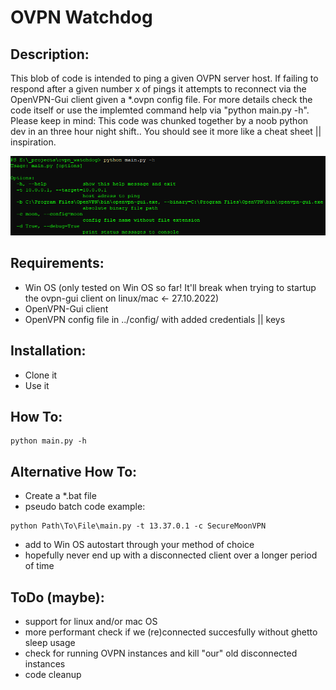 # OVPN Watchdog

## Description:
This blob of code is intended to ping a given OVPN server host. 
If failing to respond after a given number x of pings it attempts to reconnect via the OpenVPN-Gui client given a *.ovpn config file.
For more details check the code itself or use the implemted command help via "python main.py -h".
Please keep in mind: This code was chunked together by a noob python dev in an three hour night shift.. You should see it more like a cheat sheet || inspiration.

![console help output screenshot](https://github.com/0x1911/ovpn_watchdog/blob/main/_img/help_output.png)

## Requirements:
* Win OS (only tested on Win OS so far! It'll break when trying to startup the ovpn-gui client on linux/mac <- 27.10.2022)
* OpenVPN-Gui client
* OpenVPN config file in ../config/ with added credentials || keys


## Installation:
* Clone it
* Use it


## How To:
```
python main.py -h
```
## Alternative How To:
* Create a *.bat file
* pseudo batch code example:
```
python Path\To\File\main.py -t 13.37.0.1 -c SecureMoonVPN
```
* add to Win OS autostart through your method of choice
* hopefully never end up with a disconnected client over a longer period of time


## ToDo (maybe):
* support for linux and/or mac OS
* more performant check if we (re)connected succesfully without ghetto sleep usage
* check for running OVPN instances and kill "our" old disconnected instances
* code cleanup

